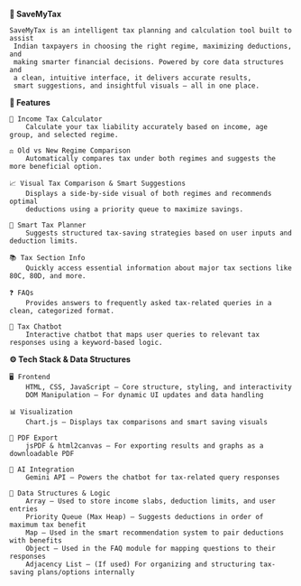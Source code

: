 **💼 SaveMyTax**

    SaveMyTax is an intelligent tax planning and calculation tool built to assist
     Indian taxpayers in choosing the right regime, maximizing deductions, and 
     making smarter financial decisions. Powered by core data structures and 
     a clean, intuitive interface, it delivers accurate results, 
     smart suggestions, and insightful visuals — all in one place.


**🔧 Features**

    🔢 Income Tax Calculator
        Calculate your tax liability accurately based on income, age group, and selected regime.

    ⚖️ Old vs New Regime Comparison
        Automatically compares tax under both regimes and suggests the more beneficial option.

    📈 Visual Tax Comparison & Smart Suggestions
        Displays a side-by-side visual of both regimes and recommends optimal 
        deductions using a priority queue to maximize savings.

    🧠 Smart Tax Planner
        Suggests structured tax-saving strategies based on user inputs and deduction limits.

    📚 Tax Section Info
        Quickly access essential information about major tax sections like 80C, 80D, and more.

    ❓ FAQs
        Provides answers to frequently asked tax-related queries in a clean, categorized format.

    🤖 Tax Chatbot
        Interactive chatbot that maps user queries to relevant tax responses using a keyword-based logic.


**⚙️ Tech Stack & Data Structures**

    🖥️ Frontend
        HTML, CSS, JavaScript — Core structure, styling, and interactivity
        DOM Manipulation — For dynamic UI updates and data handling

    📊 Visualization
        Chart.js — Displays tax comparisons and smart saving visuals

    🧾 PDF Export
        jsPDF & html2canvas — For exporting results and graphs as a downloadable PDF

    🤖 AI Integration
        Gemini API — Powers the chatbot for tax-related query responses

    🧠 Data Structures & Logic
        Array — Used to store income slabs, deduction limits, and user entries
        Priority Queue (Max Heap) — Suggests deductions in order of maximum tax benefit
        Map — Used in the smart recommendation system to pair deductions with benefits
        Object — Used in the FAQ module for mapping questions to their responses
        Adjacency List — (If used) For organizing and structuring tax-saving plans/options internally
